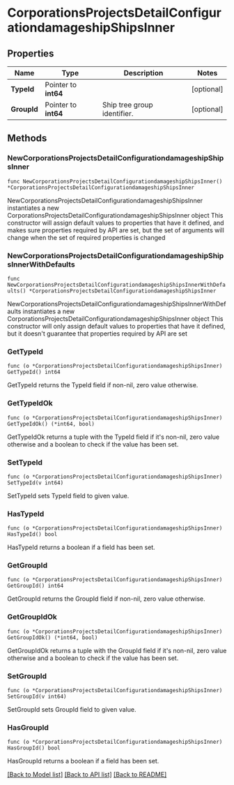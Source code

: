 # CorporationsProjectsDetailConfigurationdamageshipShipsInner

## Properties

Name | Type | Description | Notes
------------ | ------------- | ------------- | -------------
**TypeId** | Pointer to **int64** |  | [optional] 
**GroupId** | Pointer to **int64** | Ship tree group identifier. | [optional] 

## Methods

### NewCorporationsProjectsDetailConfigurationdamageshipShipsInner

`func NewCorporationsProjectsDetailConfigurationdamageshipShipsInner() *CorporationsProjectsDetailConfigurationdamageshipShipsInner`

NewCorporationsProjectsDetailConfigurationdamageshipShipsInner instantiates a new CorporationsProjectsDetailConfigurationdamageshipShipsInner object
This constructor will assign default values to properties that have it defined,
and makes sure properties required by API are set, but the set of arguments
will change when the set of required properties is changed

### NewCorporationsProjectsDetailConfigurationdamageshipShipsInnerWithDefaults

`func NewCorporationsProjectsDetailConfigurationdamageshipShipsInnerWithDefaults() *CorporationsProjectsDetailConfigurationdamageshipShipsInner`

NewCorporationsProjectsDetailConfigurationdamageshipShipsInnerWithDefaults instantiates a new CorporationsProjectsDetailConfigurationdamageshipShipsInner object
This constructor will only assign default values to properties that have it defined,
but it doesn't guarantee that properties required by API are set

### GetTypeId

`func (o *CorporationsProjectsDetailConfigurationdamageshipShipsInner) GetTypeId() int64`

GetTypeId returns the TypeId field if non-nil, zero value otherwise.

### GetTypeIdOk

`func (o *CorporationsProjectsDetailConfigurationdamageshipShipsInner) GetTypeIdOk() (*int64, bool)`

GetTypeIdOk returns a tuple with the TypeId field if it's non-nil, zero value otherwise
and a boolean to check if the value has been set.

### SetTypeId

`func (o *CorporationsProjectsDetailConfigurationdamageshipShipsInner) SetTypeId(v int64)`

SetTypeId sets TypeId field to given value.

### HasTypeId

`func (o *CorporationsProjectsDetailConfigurationdamageshipShipsInner) HasTypeId() bool`

HasTypeId returns a boolean if a field has been set.

### GetGroupId

`func (o *CorporationsProjectsDetailConfigurationdamageshipShipsInner) GetGroupId() int64`

GetGroupId returns the GroupId field if non-nil, zero value otherwise.

### GetGroupIdOk

`func (o *CorporationsProjectsDetailConfigurationdamageshipShipsInner) GetGroupIdOk() (*int64, bool)`

GetGroupIdOk returns a tuple with the GroupId field if it's non-nil, zero value otherwise
and a boolean to check if the value has been set.

### SetGroupId

`func (o *CorporationsProjectsDetailConfigurationdamageshipShipsInner) SetGroupId(v int64)`

SetGroupId sets GroupId field to given value.

### HasGroupId

`func (o *CorporationsProjectsDetailConfigurationdamageshipShipsInner) HasGroupId() bool`

HasGroupId returns a boolean if a field has been set.


[[Back to Model list]](../README.md#documentation-for-models) [[Back to API list]](../README.md#documentation-for-api-endpoints) [[Back to README]](../README.md)


